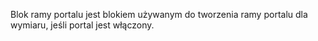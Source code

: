 Blok ramy portalu jest blokiem używanym do tworzenia ramy portalu dla wymiaru, jeśli portal jest włączony.